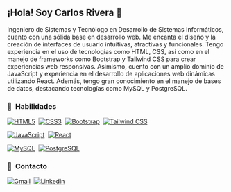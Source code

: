 ## ¡Hola! Soy Carlos Rivera 👋

Ingeniero de Sistemas y Tecnólogo en Desarrollo de Sistemas Informáticos, cuento con una sólida base en desarrollo web. Me encanta el diseño y la creación de interfaces de usuario intuitivas, atractivas y funcionales. Tengo experiencia en el uso de tecnologías como HTML, CSS, así como en el manejo de frameworks como Bootstrap y Tailwind CSS para crear experiencias web responsivas. Asimismo, cuento con un amplio dominio de JavaScript y experiencia en el desarrollo de aplicaciones web dinámicas utilizando React. Además, tengo gran conocimiento en el manejo de bases de datos, destacando tecnologías como MySQL y PostgreSQL.

### 🎯 &nbsp;Habilidades

[![HTML5](https://img.shields.io/badge/HTML5-E34F26?style=for-the-badge&logo=html5&logoColor=white)]()&nbsp;
[![CSS3](https://img.shields.io/badge/CSS3-1572B6?style=for-the-badge&logo=css3&logoColor=white)]()&nbsp;
[![Bootstrap](https://img.shields.io/badge/Bootstrap-563D7C?style=for-the-badge&logo=bootstrap&logoColor=white)]()&nbsp;
[![Tailwind CSS](https://img.shields.io/badge/Tailwind_CSS-38B2AC?style=for-the-badge&logo=tailwind-css&logoColor=white)]()&nbsp;

[![JavaScript](https://img.shields.io/badge/JavaScript-323330?style=for-the-badge&logo=javascript&logoColor=F7DF1E)]()&nbsp;
[![React](https://img.shields.io/badge/React-20232A?style=for-the-badge&logo=react&logoColor=61DAFB)]()

[![MySQL](https://img.shields.io/badge/MySQL-005C84?style=for-the-badge&logo=mysql&logoColor=white)]()&nbsp;
[![PostgreSQL](https://img.shields.io/badge/PostgreSQL-316192?style=for-the-badge&logo=postgresql&logoColor=white)]()

### 💼 &nbsp;Contacto

[![Gmail](https://img.shields.io/badge/Gmail-D14836?style=for-the-badge&logo=gmail&logoColor=white)](mailto:cantoniorivera9@gmail.com)&nbsp;
[![Linkedin](https://img.shields.io/badge/LinkedIn-0077B5?style=for-the-badge&logo=linkedin&logoColor=white)](https://www.linkedin.com/in/carlos-antonio-rivera)
